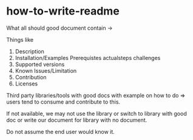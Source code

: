 # how-to-write-readme

What all should good document contain ->

Things like

1. Description
2. Installation/Examples
    Prerequistes
    actualsteps
    challenges
3. Supported versions
4. Known Issues/Limitation
5. Contribution
6. Licenses


Third party libraries/tools with good docs with example on how to do => users tend to consume and contribute to this.
  
If not available, we may not use the library or switch to library with good doc or write our document for library with no document.
  
Do not assume the end user would know it.



